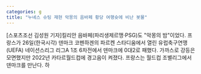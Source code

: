 ```yaml
---
categories: g
title: "누녜스 슈팅 재현 악몽의 음바페 황당 여행슛에 비난 봇물"
---
```

[스포츠조선 김성원 기자]킬리안 음바페(파리생제르맹·PSG)도 "악몽의 밤"이었다. 프랑스가 26일(한국시각) 덴마크 코펜하겐의 파르켄 스타디움에서 열린 유럽축구연맹(UEFA) 네이션스리그 리그A 1조 6차전에서 덴마크에 0대2로 패했다. 가까스로 강등은 모면했지만 2022년 카타르월드컵에 경고음이 켜졌다. 프랑스는 월드컵 조별리그에서 덴마크를 만난다. 하
